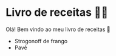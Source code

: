 # Livro de receitas :man_cook:

Olá! Bem vindo ao meu livro de receitas :wave:

- Strogonoff de frango
- Pavê
